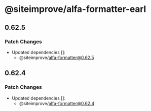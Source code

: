 # @siteimprove/alfa-formatter-earl

## 0.62.5

### Patch Changes

- Updated dependencies []:
  - @siteimprove/alfa-formatter@0.62.5

## 0.62.4

### Patch Changes

- Updated dependencies []:
  - @siteimprove/alfa-formatter@0.62.4
